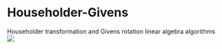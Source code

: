 # Householder-Givens
Householder transformation and Givens rotation linear algebra algorithms<br>
![](https://i.imgur.com/0HnTL0r.png)
